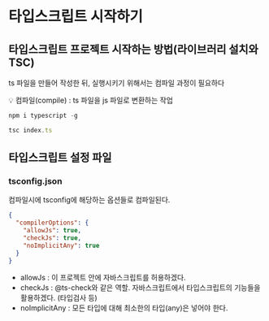 # 타입스크립트 시작하기

## 타입스크립트 프로젝트 시작하는 방법(라이브러리 설치와 TSC)

ts 파일을 만들어 작성한 뒤, 실행시키기 위해서는 컴파일 과정이 필요하다

<aside>
💡 컴파일(compile) : ts 파일을 js 파일로 변환하는 작업

</aside>

```jsx
npm i typescript -g
```

```jsx
tsc index.ts
```

## 타입스크립트 설정 파일

### tsconfig.json

컴파일시에 tsconfig에 해당하는 옵션들로 컴파일된다.

```json
{
  "compilerOptions": {
    "allowJs": true,
    "checkJs": true,
    "noImplicitAny": true
  }
}
```

- allowJs : 이 프로젝트 안에 자바스크립트를 허용하겠다.
- checkJs : @ts-check와 같은 역할. 자바스크립트에서 타입스크립트의 기능들을 활용하겠다. (타입검사 등)
- noImplicitAny : 모든 타입에 대해 최소한의 타입(any)은 넣어야 한다.
